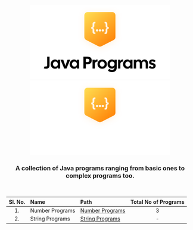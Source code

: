<div align=center>

<br>

<img height=200 src=".github/img/logo-dark.svg#gh-light-mode-only" alt="Java Programs Light Logo">
<img height=200 src=".github/img/logo-light.svg#gh-dark-mode-only" alt="Java Programs Dark Logo">

### A collection of Java programs ranging from **basic** ones to **complex programs** too.

</div>

<br>

<div align=center>

| **Sl. No.** | **Name**        | **Path**                             | **Total No of Programs** |
| :---------: | :-------------- | :----------------------------------- | :----------------------: |
|     1.      | Number Programs | [Number Programs](Number%20Programs) |            3             |
|     2.      | String Programs | [String Programs](String%20Programs) |            -             |

</div>
